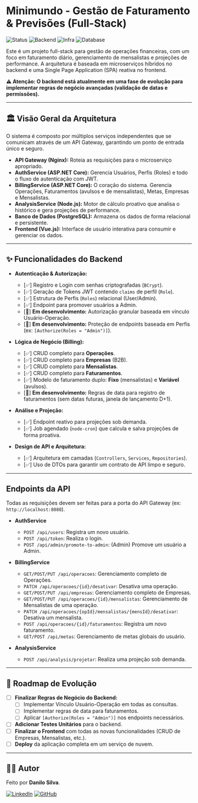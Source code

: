 # Minimundo - Gestão de Faturamento & Previsões (Full-Stack)

![Status](https://img.shields.io/badge/status-backend%20em%20evolução-yellow)
![Backend](https://img.shields.io/badge/Backend-ASP.NET%20%7C%20Node.js-blueviolet)
![Infra](https://img.shields.io/badge/Infra-Docker%20%7C%20Nginx-blue)
![Database](https://img.shields.io/badge/Database-PostgreSQL-darkblue)

Este é um projeto full-stack para gestão de operações financeiras, com um foco em faturamento diário, gerenciamento de mensalistas e projeções de performance. A arquitetura é baseada em microserviços híbridos no backend e uma Single Page Application (SPA) reativa no frontend.

**⚠️ Atenção: O backend está atualmente em uma fase de evolução para implementar regras de negócio avançadas (validação de datas e permissões).**

---

## 🏛️ Visão Geral da Arquitetura

O sistema é composto por múltiplos serviços independentes que se comunicam através de um API Gateway, garantindo um ponto de entrada único e seguro.

* **API Gateway (Nginx):** Roteia as requisições para o microserviço apropriado.
* **AuthService (ASP.NET Core):** Gerencia Usuários, Perfis (Roles) e todo o fluxo de autenticação com JWT.
* **BillingService (ASP.NET Core):** O coração do sistema. Gerencia Operações, Faturamentos (avulsos e de mensalistas), Metas, Empresas e Mensalistas.
* **AnalysisService (Node.js):** Motor de cálculo proativo que analisa o histórico e gera projeções de performance.
* **Banco de Dados (PostgreSQL):** Armazena os dados de forma relacional e persistente.
* **Frontend (Vue.js):** Interface de usuário interativa para consumir e gerenciar os dados.

---

## ✨ Funcionalidades do Backend

* **Autenticação & Autorização:**
    * [✅] Registro e Login com senhas criptografadas (`BCrypt`).
    * [✅] Geração de Tokens JWT contendo `claims` de perfil (`Role`).
    * [✅] Estrutura de Perfis (`Roles`) relacional (User/Admin).
    * [✅] Endpoint para promover usuários a Admin.
    * [🚧] **Em desenvolvimento:** Autorização granular baseada em vínculo Usuário-Operação.
    * [🚧] **Em desenvolvimento:** Proteção de endpoints baseada em Perfis (ex: `[Authorize(Roles = "Admin")]`).

* **Lógica de Negócio (Billing):**
    * [✅] CRUD completo para **Operações**.
    * [✅] CRUD completo para **Empresas** (B2B).
    * [✅] CRUD completo para **Mensalistas**.
    * [✅] CRUD completo para **Faturamentos**.
    * [✅] Modelo de faturamento duplo: **Fixo** (mensalistas) e **Variável** (avulsos).
    * [🚧] **Em desenvolvimento:** Regras de data para registro de faturamentos (sem datas futuras, janela de lançamento D+1).

* **Análise e Projeção:**
    * [✅] Endpoint reativo para projeções sob demanda.
    * [✅] Job agendado (`node-cron`) que calcula e salva projeções de forma proativa.

* **Design de API e Arquitetura:**
    * [✅] Arquitetura em camadas (`Controllers`, `Services`, `Repositories`).
    * [✅] Uso de DTOs para garantir um contrato de API limpo e seguro.

---

## Endpoints da API

Todas as requisições devem ser feitas para a porta do API Gateway (ex: `http://localhost:8080`).

* **AuthService**
    * `POST /api/users`: Registra um novo usuário.
    * `POST /api/token`: Realiza o login.
    * `POST /api/admin/promote-to-admin`: (Admin) Promove um usuário a Admin.

* **BillingService**
    * `GET/POST/PUT /api/operacoes`: Gerenciamento completo de Operações.
    * `PATCH /api/operacoes/{id}/desativar`: Desativa uma operação.
    * `GET/POST/PUT /api/empresas`: Gerenciamento completo de Empresas.
    * `GET/POST/PUT /api/operacoes/{id}/mensalistas`: Gerenciamento de Mensalistas de uma operação.
    * `PATCH /api/operacoes/{opId}/mensalistas/{mensId}/desativar`: Desativa um mensalista.
    * `POST /api/operacoes/{id}/faturamentos`: Registra um novo faturamento.
    * `GET/POST /api/metas`: Gerenciamento de metas globais do usuário.

* **AnalysisService**
    * `POST /api/analysis/projetar`: Realiza uma projeção sob demanda.

---

## 🔮 Roadmap de Evolução

-   [ ] **Finalizar Regras de Negócio do Backend:**
    -   [ ] Implementar Vínculo Usuário-Operação em todas as consultas.
    -   [ ] Implementar regras de data para faturamentos.
    -   [ ] Aplicar `[Authorize(Roles = "Admin")]` nos endpoints necessários.
-   [ ] **Adicionar Testes Unitários** para o backend.
-   [ ] **Finalizar o Frontend** com todas as novas funcionalidades (CRUD de Empresas, Mensalistas, etc.).
-   [ ] **Deploy** da aplicação completa em um serviço de nuvem.

---

## 👨‍💻 Autor

Feito por **Danilo Silva**.

[![LinkedIn](https://img.shields.io/badge/linkedin-%230077B5.svg?style=for-the-badge&logo=linkedin&logoColor=white)](https://www.linkedin.com/in/danilo-d-9b04a6140/)
[![GitHub](https://img.shields.io/badge/github-%23121011.svg?style=for-the-badge&logo=github&logoColor=white)](https://github.com/danilosilva441)